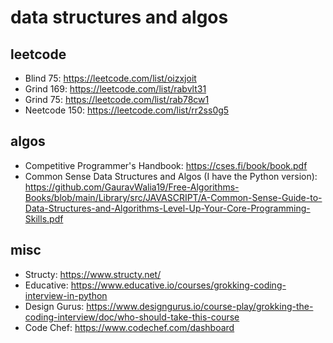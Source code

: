# data structures and algos 

## leetcode 
- Blind 75: https://leetcode.com/list/oizxjoit
- Grind 169: https://leetcode.com/list/rabvlt31
- Grind 75: https://leetcode.com/list/rab78cw1
- Neetcode 150: https://leetcode.com/list/rr2ss0g5

## algos 
- Competitive Programmer's Handbook: https://cses.fi/book/book.pdf
- Common Sense Data Structures and Algos (I have the Python version): https://github.com/GauravWalia19/Free-Algorithms-Books/blob/main/Library/src/JAVASCRIPT/A-Common-Sense-Guide-to-Data-Structures-and-Algorithms-Level-Up-Your-Core-Programming-Skills.pdf 


## misc 
- Structy: https://www.structy.net/
- Educative: https://www.educative.io/courses/grokking-coding-interview-in-python
- Design Gurus: https://www.designgurus.io/course-play/grokking-the-coding-interview/doc/who-should-take-this-course
- Code Chef: https://www.codechef.com/dashboard